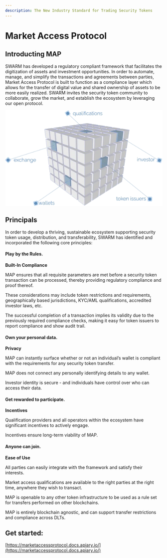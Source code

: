 ```yaml
---
description: The New Industry Standard for Trading Security Tokens​
---
```


# Market Access Protocol

## Introducting MAP

SWARM has developed a regulatory compliant framework that facilitates the digitization of assets and investment opportunities. In order to automate, manage, and simplify the transactions and agreements between parties, Market Access Protocol is built to function as a compliance layer which allows for the transfer of digital value and shared ownership of assets to be more easily realized. SWARM invites the security token community to collaborate, grow the market, and establish the ecosystem by leveraging our open protocol.

![](../.gitbook/assets/infomap_small_2_wb32tu.webp)

## Principals

In order to develop a thriving, sustainable ecosystem supporting security token usage, distribution, and transferability, SWARM has identified and incorporated the following core principles:

#### **Play by the Rules.**

**Built-In Compliance**

MAP ensures that all requisite parameters are met before a security token transaction can be processed, thereby providing regulatory compliance and proof thereof.

These considerations may include token restrictions and requirements, geographically based jurisdictions, KYC/AML qualifications, accredited investor laws, etc.

The successful completion of a transaction implies its validity due to the previously required compliance checks, making it easy for token issuers to report compliance and show audit trail.



#### **Own your personal data.**

**Privacy**

MAP can instantly surface whether or not an individual’s wallet is compliant with the requirements for any security token transfer.

MAP does not connect any personally identifying details to any wallet.

Investor identity is secure - and individuals have control over who can access their data.



#### **Get rewarded to participate.**

**Incentives**

Qualification providers and all operators within the ecosystem have significant incentives to actively engage.

Incentives ensure long-term viability of MAP.



#### **Anyone can join.**

**Ease of Use**

All parties can easily integrate with the framework and satisfy their interests.

Market access qualifications are available to the right parties at the right time, anywhere they wish to transact.

MAP is openable to any other token infrastructure to be used as a rule set for transfers performed on other blockchains.

MAP is entirely blockchain agnostic, and can support transfer restrictions and compliance across DLTs.

## Get started:

[https://marketaccessprotocol.docs.apiary.io/](https://marketaccessprotocol.docs.apiary.io/)



